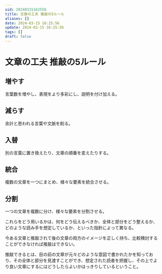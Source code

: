 ```yaml
---
uid: 20240315162556
title: 文章の工夫 推敲の5ルール
aliases: []
date: 2024-03-15 16:25:56
update: 2024-03-15 16:25:56
tags: []
draft: false
---
```


# 文章の工夫 推敲の5ルール

## 増やす
言葉数を増やし、表現をより多彩にし、説明を付け加える。

## 減らす
余計と思われる言葉や文脈を削る。

## 入替
別の言葉に置き換えたり、文章の順番を変えたりする。

## 統合
複数の文章を一つにまとめ、様々な要素を統合させる。

## 分割
一つの文章を複数に分け、様々な要素を分割させる。


これらをどう用いるかは、何をどう伝えるべきか、全体と部分をどう整えるか、どのような読み手を想定しているか、といった指針によって異なる。

今ある文章と推敲されて後の文章の両方のイメージを正しく持ち、比較検討することができなければ推敲はできない。

推敲できるとは、目の前の文章が元々どのような意図で書かれたかを知っており、その全体と部分を見渡すことができ、想定された読者を把握し、その上でより良い文章にするにはどうしたらよいかはっきりしているということ。


[^ikinokosakka]: https://www.notion.so/c88d85d493c5430da64da3188673197b/ 生き残る作家、生き残れない作家 冲方塾・創作講座, P53, 冲方 丁, 早川書房, 2021/04/24
